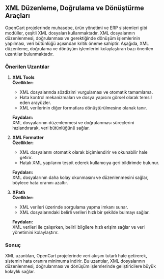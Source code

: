 ## XML Düzenleme, Doğrulama ve Dönüştürme Araçları  

OpenCart projelerinde muhasebe, ürün yönetimi ve ERP sistemleri gibi modüller, çeşitli XML dosyaları kullanmaktadır. XML dosyalarının düzenlenmesi, doğrulanması ve gerektiğinde dönüşüm işlemlerinin yapılması, veri bütünlüğü açısından kritik öneme sahiptir. Aşağıda, XML düzenleme, doğrulama ve dönüşüm işlemlerini kolaylaştıran bazı önerilen uzantılar bulunmaktadır.

### Önerilen Uzantılar  

1. **XML Tools**  
   **Özellikler:**  
   - XML dosyalarında sözdizimi vurgulaması ve otomatik tamamlama.  
   - Hata kontrol mekanizmaları ve dosya yapısını görsel olarak temsil eden arayüzler.  
   - XML verilerinin diğer formatlara dönüştürülmesine olanak tanır.  

   **Faydaları:**  
   XML dosyalarının düzenlenmesi ve doğrulanması süreçlerini hızlandırarak, veri bütünlüğünü sağlar.

2. **XML Formatter**  
   **Özellikler:**  
   - XML dosyalarını otomatik olarak biçimlendirir ve okunabilir hale getirir.  
   - Hatalı XML yapılarını tespit ederek kullanıcıya geri bildirimde bulunur.  

   **Faydaları:**  
   XML dosyalarının daha kolay okunmasını ve düzenlenmesini sağlar, böylece hata oranını azaltır.

3. **XPath**  
   **Özellikler:**  
   - XML verileri üzerinde sorgulama yapma imkanı sunar.  
   - XML dosyalarındaki belirli verileri hızlı bir şekilde bulmayı sağlar.  

   **Faydaları:**  
   XML verileri ile çalışırken, belirli bilgilere hızlı erişim sağlar ve veri yönetimini kolaylaştırır.

### Sonuç  

XML uzantıları, OpenCart projelerinde veri akışını tutarlı hale getirerek, sistemin hata oranını minimuma indirir. Bu uzantılar, XML dosyalarının düzenlenmesi, doğrulanması ve dönüşüm işlemlerinde geliştiricilere büyük kolaylık sağlar.